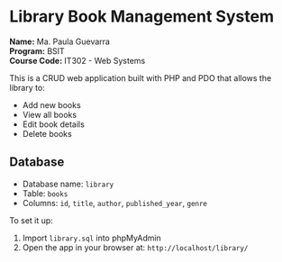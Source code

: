 # Library Book Management System

**Name:** Ma. Paula Guevarra  
**Program:** BSIT  
**Course Code:** IT302 - Web Systems

This is a CRUD web application built with PHP and PDO that allows the library to:
- Add new books
- View all books
- Edit book details
- Delete books

## Database
- Database name: `library`
- Table: `books`
- Columns: `id`, `title`, `author`, `published_year`, `genre`

To set it up:
1. Import `library.sql` into phpMyAdmin
2. Open the app in your browser at: `http://localhost/library/`
